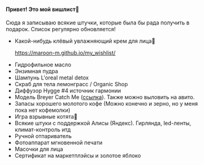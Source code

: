 <h4>Привет! Это мой вишлист🎁</h4>
<p>Сюда я записываю всякие штучки, которые была бы рада получить в подарок. Список регулярно обновляется!</p>
<ul>
<li>Какой-нибудь клёвый увлажняющий крем для лица💅</li>

https://maroon-m.github.io/my_wishlist/

<li>Гидрофильное масло</li>

<li>Энзимная пудра</li>

<li>Шампунь L'oreal metal detox</li>

<li>Скраб для тела лемонграсс / Organic Shop</li>

<li>Диффузор Hygge #4 источник гармонии</li>

<li>Модель Breyer Catch Me (<a href="https://www.breyerhorses.com/products/catch-me">ссылка</a>). Также можно выловить на авито.</li>

<li>Запасы хорошего молотого кофе (Можно конечно и зерно, но у меня пока нет кофемолки)</li>

<li>Игра взрывные котята🎲</li>

<li>Всякие штуки с поддержкой Алисы (Яндекс). Гирлянда, led-ленты, климат-контроль итд</li>

<li>Ручной отпариватель</li>

<li>Фотоаппарат мгновенной печати</li>

<li>Масочки для лица</li>

<li>Сертификат на маркетплэйсы и золотое яблоко</li>
</ul>
